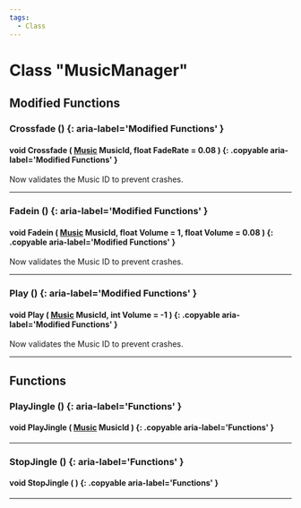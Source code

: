```yaml
---
tags:
  - Class
---
```

# Class "MusicManager"

## Modified Functions
### Crossfade () {: aria-label='Modified Functions' }
#### void Crossfade ( [Music](https://wofsauge.github.io/IsaacDocs/rep/enums/Music.html) MusicId, float FadeRate = 0.08 ) {: .copyable aria-label='Modified Functions' }
Now validates the Music ID to prevent crashes.

___
### Fadein () {: aria-label='Modified Functions' }
#### void Fadein ( [Music](https://wofsauge.github.io/IsaacDocs/rep/enums/Music.html) MusicId, float Volume = 1, float Volume = 0.08 ) {: .copyable aria-label='Modified Functions' }
Now validates the Music ID to prevent crashes.

___
### Play () {: aria-label='Modified Functions' }
#### void Play ( [Music](https://wofsauge.github.io/IsaacDocs/rep/enums/Music.html) MusicId, int Volume = -1 ) {: .copyable aria-label='Modified Functions' }
Now validates the Music ID to prevent crashes.

___

## Functions

### PlayJingle () {: aria-label='Functions' }
#### void PlayJingle ( [Music](https://wofsauge.github.io/IsaacDocs/rep/enums/Music.html) MusicId ) {: .copyable aria-label='Functions' }

___
### StopJingle () {: aria-label='Functions' }
#### void StopJingle ( ) {: .copyable aria-label='Functions' }

___